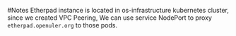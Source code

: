 #Notes
Etherpad instance is located in os-infrastructure kubernetes cluster, since we
created VPC Peering, We can use service NodePort to proxy `etherpad.openuler.org` to
those pods.